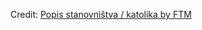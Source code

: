 <div id="observablehq-e2a35402"></div>
<p>Credit: <a href="https://observablehq.com/d/1697fc9e750cd135">Popis stanovništva / katolika by FTM</a></p>

<link rel="stylesheet" href="https://cdn.jsdelivr.net/npm/@observablehq/inspector@5/dist/inspector.css">
<script type="module">
import {Runtime, Inspector} from "https://cdn.jsdelivr.net/npm/@observablehq/runtime@5/dist/runtime.js";
import define from "https://api.observablehq.com/d/1697fc9e750cd135.js?v=4";
new Runtime().module(define, Inspector.into("#observablehq-e2a35402"));
</script>
